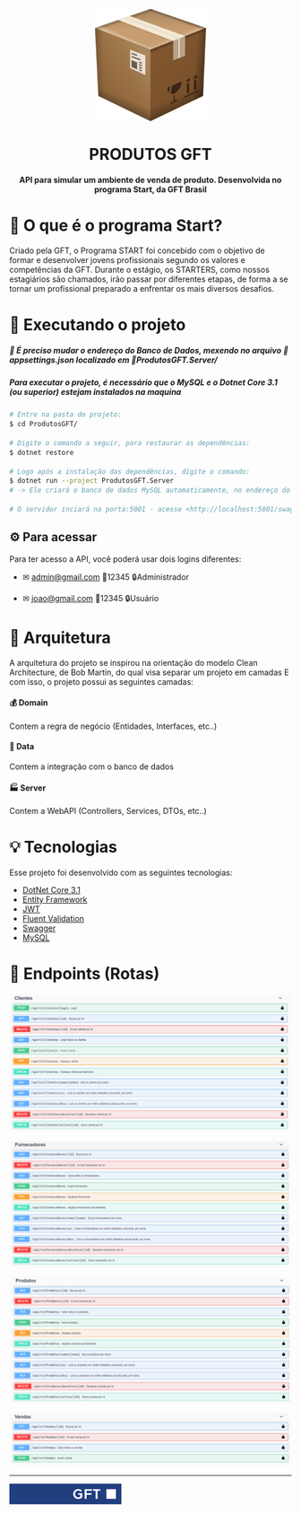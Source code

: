 <p align="center">
<img width="200" src="docs/images/caixa.png">
</p>
<h1 align="center">PRODUTOS GFT</h1>
<h4 align="center">API para simular um ambiente de venda de produto. Desenvolvida no programa Start, da GFT Brasil</h4>

# 🤔 O que é o programa Start?

Criado pela GFT, o Programa START foi concebido com o objetivo de formar e desenvolver jovens profissionais segundo os valores e competências da GFT. Durante o estágio, os STARTERS, como nossos estagiários são chamados, irão passar por diferentes etapas, de forma a se tornar um profissional preparado a enfrentar os mais diversos desafios.

# 🚀 Executando o projeto

##### 📢  É preciso mudar o endereço do Banco de Dados, mexendo no arquivo **💾appsettings.json** localizado em **📁ProdutosGFT.Server/**
#####  Para executar o projeto, é necessário que o MySQL e o Dotnet Core 3.1 (ou superior) estejam instalados na maquina

```bash
# Entre na pasta do projeto:
$ cd ProdutosGFT/

# Digite o comando a seguir, para restaurar as dependências:
$ dotnet restore

# Logo após a instalação das dependências, digite o comando:
$ dotnet run --project ProdutosGFT.Server
# -> Ele criará o banco de dados MySQL automaticamente, no endereço do appsettings

# O servidor inciará na porta:5001 - acesse <http://localhost:5001/swagger>
```


## ⚙ Para acessar

Para ter acesso a API, você poderá usar dois logins diferentes:

- ✉ admin@gmail.com  🔑12345   🔒Administrador

- ✉ joao@gmail.com   🔑12345   🔒Usuário

# 📐 Arquitetura

A arquitetura do projeto se inspirou na orientação do modelo Clean Architecture, de Bob Martin, do qual visa separar um projeto em camadas
E com isso, o projeto possui as seguintes camadas:

#### 💰 Domain
Contem a regra de negócio (Entidades, Interfaces, etc..)

#### 📜 Data
Contem a integração com o banco de dados 

#### 🏭 Server
Contem a WebAPI (Controllers, Services, DTOs, etc..)

# 💡 Tecnologias

Esse projeto foi desenvolvido com as seguintes tecnologias:

- [DotNet Core 3.1](https://dotnet.microsoft.com/download/dotnet-core/3.1)
- [Entity Framework](https://www.entityframeworktutorial.net/what-is-entityframework.aspx)
- [JWT](https://jwt.io/)
- [Fluent Validation](https://fluentvalidation.net/)
- [Swagger](https://swagger.io/)
- [MySQL](https://www.mysql.com/)

# 🚥 Endpoints (Rotas)

![](docs/images/clientes.PNG)

![](docs/images/fornecedores.PNG)

![](docs/images/produtos.PNG)

![](docs/images/vendas.PNG)

<hr>

<img width="200" src="docs/images/gft-logo.png">


